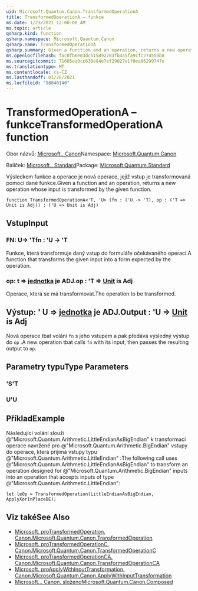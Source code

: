 ```yaml
---
uid: Microsoft.Quantum.Canon.TransformedOperationA
title: TransformedOperationA – funkce
ms.date: 1/23/2021 12:00:00 AM
ms.topic: article
qsharp.kind: function
qsharp.namespace: Microsoft.Quantum.Canon
qsharp.name: TransformedOperationA
qsharp.summary: Given a function and an operation, returns a new operation whose input is transformed by the given function.
ms.openlocfilehash: fac0fb6e03dc515892783fb4a5fa9cfc274550b8
ms.sourcegitcommit: 71605ea9cc630e84e7ef29027e1f0ea06299747e
ms.translationtype: MT
ms.contentlocale: cs-CZ
ms.lasthandoff: 01/26/2021
ms.locfileid: "98840140"
---
```

# <a name="transformedoperationa-function"></a><span data-ttu-id="3449f-102">TransformedOperationA – funkce</span><span class="sxs-lookup"><span data-stu-id="3449f-102">TransformedOperationA function</span></span>

<span data-ttu-id="3449f-103">Obor názvů: [Microsoft.. Canon](xref:Microsoft.Quantum.Canon)</span><span class="sxs-lookup"><span data-stu-id="3449f-103">Namespace: [Microsoft.Quantum.Canon](xref:Microsoft.Quantum.Canon)</span></span>

<span data-ttu-id="3449f-104">Balíček: [Microsoft.. Standard](https://nuget.org/packages/Microsoft.Quantum.Standard)</span><span class="sxs-lookup"><span data-stu-id="3449f-104">Package: [Microsoft.Quantum.Standard](https://nuget.org/packages/Microsoft.Quantum.Standard)</span></span>


<span data-ttu-id="3449f-105">Výsledkem funkce a operace je nová operace, jejíž vstup je transformovaná pomocí dané funkce.</span><span class="sxs-lookup"><span data-stu-id="3449f-105">Given a function and an operation, returns a new operation whose input is transformed by the given function.</span></span>

```qsharp
function TransformedOperationA<'T, 'U> (fn : ('U -> 'T), op : ('T => Unit is Adj)) : ('U => Unit is Adj)
```


## <a name="input"></a><span data-ttu-id="3449f-106">Vstup</span><span class="sxs-lookup"><span data-stu-id="3449f-106">Input</span></span>

### <a name="fn--u---t"></a><span data-ttu-id="3449f-107">FN: U-> 'T</span><span class="sxs-lookup"><span data-stu-id="3449f-107">fn : 'U -> 'T</span></span>

<span data-ttu-id="3449f-108">Funkce, která transformuje daný vstup do formuláře očekávaného operací.</span><span class="sxs-lookup"><span data-stu-id="3449f-108">A function that transforms the given input into a form expected by the operation.</span></span>


### <a name="op--t--unit--is-adj"></a><span data-ttu-id="3449f-109">op: t => [jednotka](xref:microsoft.quantum.lang-ref.unit)  je ADJ.</span><span class="sxs-lookup"><span data-stu-id="3449f-109">op : 'T => [Unit](xref:microsoft.quantum.lang-ref.unit)  is Adj</span></span>

<span data-ttu-id="3449f-110">Operace, která se má transformovat.</span><span class="sxs-lookup"><span data-stu-id="3449f-110">The operation to be transformed.</span></span>



## <a name="output--u--unit--is-adj"></a><span data-ttu-id="3449f-111">Výstup: ' U => [jednotka](xref:microsoft.quantum.lang-ref.unit)  je ADJ.</span><span class="sxs-lookup"><span data-stu-id="3449f-111">Output : 'U => [Unit](xref:microsoft.quantum.lang-ref.unit)  is Adj</span></span>

<span data-ttu-id="3449f-112">Nová operace tbat volání `fn` s jeho vstupem a pak předává výsledný výstup do `op` .</span><span class="sxs-lookup"><span data-stu-id="3449f-112">A new operation tbat calls `fn` with its input, then passes the resulting output to `op`.</span></span>

## <a name="type-parameters"></a><span data-ttu-id="3449f-113">Parametry typu</span><span class="sxs-lookup"><span data-stu-id="3449f-113">Type Parameters</span></span>

### <a name="t"></a><span data-ttu-id="3449f-114">'S</span><span class="sxs-lookup"><span data-stu-id="3449f-114">'T</span></span>


### <a name="u"></a><span data-ttu-id="3449f-115">U</span><span class="sxs-lookup"><span data-stu-id="3449f-115">'U</span></span>



## <a name="example"></a><span data-ttu-id="3449f-116">Příklad</span><span class="sxs-lookup"><span data-stu-id="3449f-116">Example</span></span>

<span data-ttu-id="3449f-117">Následující volání slouží @"Microsoft.Quantum.Arithmetic.LittleEndianAsBigEndian" k transformaci operace navržené pro @"Microsoft.Quantum.Arithmetic.BigEndian" vstupy do operace, která přijímá vstupy typu @"Microsoft.Quantum.Arithmetic.LittleEndian" :</span><span class="sxs-lookup"><span data-stu-id="3449f-117">The following call uses @"Microsoft.Quantum.Arithmetic.LittleEndianAsBigEndian" to transform an operation designed for @"Microsoft.Quantum.Arithmetic.BigEndian" inputs into an operation that accepts inputs of type @"Microsoft.Quantum.Arithmetic.LittleEndian":</span></span>

```qsharp
let leOp = TransformedOperation(LittleEndianAsBigEndian, ApplyXorInPlaceBE);
```

## <a name="see-also"></a><span data-ttu-id="3449f-118">Viz také</span><span class="sxs-lookup"><span data-stu-id="3449f-118">See Also</span></span>

- [<span data-ttu-id="3449f-119">Microsoft. proTransformedOperation. Canon.</span><span class="sxs-lookup"><span data-stu-id="3449f-119">Microsoft.Quantum.Canon.TransformedOperation</span></span>](xref:Microsoft.Quantum.Canon.TransformedOperation)
- [<span data-ttu-id="3449f-120">Microsoft. proTransformedOperationC. Canon.</span><span class="sxs-lookup"><span data-stu-id="3449f-120">Microsoft.Quantum.Canon.TransformedOperationC</span></span>](xref:Microsoft.Quantum.Canon.TransformedOperationC)
- [<span data-ttu-id="3449f-121">Microsoft. proTransformedOperationCA. Canon.</span><span class="sxs-lookup"><span data-stu-id="3449f-121">Microsoft.Quantum.Canon.TransformedOperationCA</span></span>](xref:Microsoft.Quantum.Canon.TransformedOperationCA)
- [<span data-ttu-id="3449f-122">Microsoft. proApplyWithInputTransformation. Canon.</span><span class="sxs-lookup"><span data-stu-id="3449f-122">Microsoft.Quantum.Canon.ApplyWithInputTransformation</span></span>](xref:Microsoft.Quantum.Canon.ApplyWithInputTransformation)
- [<span data-ttu-id="3449f-123">Microsoft... Canon. složeno</span><span class="sxs-lookup"><span data-stu-id="3449f-123">Microsoft.Quantum.Canon.Composed</span></span>](xref:Microsoft.Quantum.Canon.Composed)